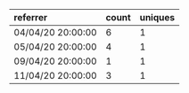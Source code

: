 | referrer          | count | uniques |
| :---------------- | :---- | :------ |
| 04/04/20 20:00:00 | 6     | 1       |
| 05/04/20 20:00:00 | 4     | 1       |
| 09/04/20 20:00:00 | 1     | 1       |
| 11/04/20 20:00:00 | 3     | 1       |